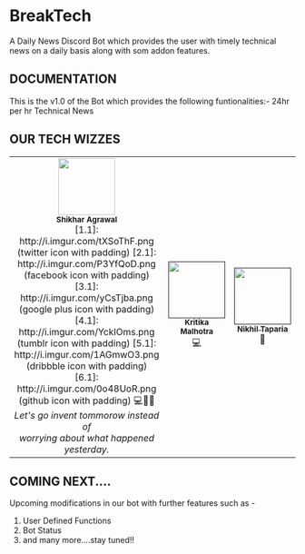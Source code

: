 # BreakTech

A Daily News Discord Bot which provides the user with timely technical news on a daily basis along with som addon features.

## DOCUMENTATION

This is the v1.0 of the Bot which provides the following funtionalities:- 
24hr per hr Technical News

## OUR TECH WIZZES

<link rel="stylesheet" href="https://cdnjs.cloudflare.com/ajax/libs/font-awesome/4.7.0/css/font-awesome.min.css">
<table>
  <tr>
    <td align="center">
      <a href="https://github.com/shikharagrawal2002"><i class="fa fa-github"></i></a>
              <img src="https://imgur.com/xlUR625.jpg" width="100px" alt=""/><br />
              <sub><b>Shikhar Agrawal</b></sub>
              <br/>
              [1.1]: http://i.imgur.com/tXSoThF.png (twitter icon with padding)
              [2.1]: http://i.imgur.com/P3YfQoD.png (facebook icon with padding)
              [3.1]: http://i.imgur.com/yCsTjba.png (google plus icon with padding)
              [4.1]: http://i.imgur.com/YckIOms.png (tumblr icon with padding)
              [5.1]: http://i.imgur.com/1AGmwO3.png (dribbble icon with padding)
              [6.1]: http://i.imgur.com/0o48UoR.png (github icon with padding)
                💻🏸🏓<br>
      <i>Let's go invent tommorow instead of <br>worrying about what happened yesterday.</i>
          </td>
    <td align="center">
            <a href="">
              <img src="" width="100px" alt=""/><br/>
              <sub><b>Kritika Malhotra</b></sub>
            </a><br/>
            <a >
                💻
            </a>
    </td>
    <td align="center">
            <a href=''>
              <img src="" width="100px" alt=""/><br/>
              <sub><b>Nikhil Taparia</b></sub>
            </a><br/>
            <a >
                📖
            </a>
     </td>
  </tr>
</table>
  
[1]: http://www.twitter.com/carlsednaoui
[2]: http://www.facebook.com/sednaoui
[3]: https://plus.google.com/+CarlSednaoui
[4]: http://carlsed.tumblr.com
[5]: http://dribbble.com/carlsednaoui
[6]: http://www.github.com/carlsednaoui
## COMING NEXT....

Upcoming modifications in our bot with further features such as - 

1. User Defined Functions
2. Bot Status
3. and many more....stay tuned!!
